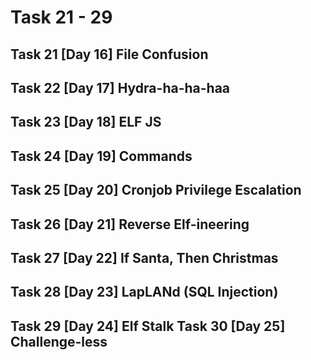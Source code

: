 # Task 21 - 29

## Task 21 \[Day 16\] File Confusion

## Task 22 \[Day 17\] Hydra-ha-ha-haa

## Task 23 \[Day 18\] ELF JS

## Task 24 \[Day 19\] Commands

## Task 25 \[Day 20\] Cronjob Privilege Escalation

## Task 26 \[Day 21\] Reverse Elf-ineering

## Task 27 \[Day 22\] If Santa, Then Christmas

## Task 28 \[Day 23\] LapLANd \(SQL Injection\)

## Task 29 \[Day 24\] Elf Stalk Task 30 \[Day 25\] Challenge-less

